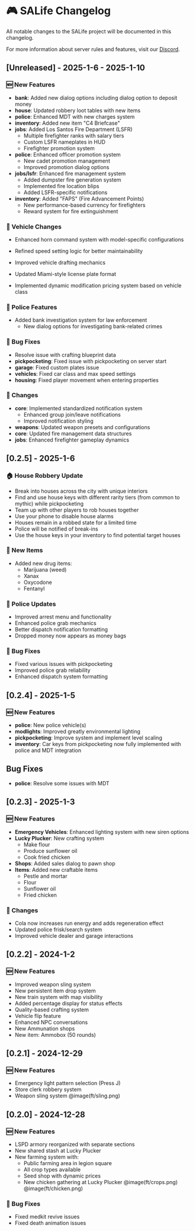 # 🎮 SALife Changelog

All notable changes to the SALife project will be documented in this changelog.

For more information about server rules and features, visit our [Discord](https://discord.gg/salife).

## [Unreleased] - 2025-1-6 - 2025-1-10

### 🆕 New Features

- **bank**: Added new dialog options including dialog option to deposit money
- **house**: Updated robbery loot tables with new items
- **police**: Enhanced MDT with new charges system
- **inventory**: Added new item "C4 Briefcase"
- **jobs**: Added Los Santos Fire Department (LSFR)
  - Multiple firefighter ranks with salary tiers
  - Custom LSFR nameplates in HUD
  - Firefighter promotion system
- **police**: Enhanced officer promotion system
  - New cadet promotion management
  - Improved promotion dialog options
- **jobs/lsfr**: Enhanced fire management system
  - Added dumpster fire generation system
  - Implemented fire location blips
  - Added LSFR-specific notifications
- **inventory**: Added "FAPS" (Fire Advancement Points)
  - New performance-based currency for firefighters
  - Reward system for fire extinguishment

### 🚗 Vehicle Changes

- Enhanced horn command system with model-specific configurations
- Refined speed setting logic for better maintainability

- Improved vehicle drafting mechanics
- Updated Miami-style license plate format
- Implemented dynamic modification pricing system based on vehicle class

### 👮 Police Features

- Added bank investigation system for law enforcement
  - New dialog options for investigating bank-related crimes

### 🔧 Bug Fixes

- Resolve issue with crafting blueprint data
- **pickpocketing**: Fixed issue with pickpocketing on server start
- **garage**: Fixed custom plates issue
- **vehicles**: Fixed car class and max speed settings
- **housing**: Fixed player movement when entering properties

### 🔄 Changes

- **core**: Implemented standardized notification system
  - Enhanced group join/leave notifications
  - Improved notification styling
- **weapons**: Updated weapon presets and configurations
- **core**: Updated fire management data structures
- **jobs**: Enhanced firefighter gameplay dynamics

## [0.2.5] - 2025-1-6

### 🏠 House Robbery Update

- Break into houses across the city with unique interiors
- Find and use house keys with different rarity tiers (from common to mythic) while pickpocketing
- Team up with other players to rob houses together
- Use your phone to disable house alarms
- Houses remain in a robbed state for a limited time
- Police will be notified of break-ins
- Use the house keys in your inventory to find potential target houses

### 💊 New Items

- Added new drug items:
  - Marijuana (weed)
  - Xanax
  - Oxycodone
  - Fentanyl

### 👮 Police Updates

- Improved arrest menu and functionality
- Enhanced police grab mechanics
- Better dispatch notification formatting
- Dropped money now appears as money bags

### 🔧 Bug Fixes

- Fixed various issues with pickpocketing
- Improved police grab reliability
- Enhanced dispatch system formatting

## [0.2.4] - 2025-1-5

### 🆕 New Features

- **police**: New police vehicle(s)
- **modlights**: Improved greatly environmental lighting
- **pickpocketing**: Improve system and implement level scaling
- **inventory**: Car keys from pickpocketing now fully implemented with police and MDT integration

## Bug Fixes

- **police**: Resolve some issues with MDT

## [0.2.3] - 2025-1-3

### 🆕 New Features

- **Emergency Vehicles**: Enhanced lighting system with new siren options
- **Lucky Plucker**: New crafting system
  - Make flour
  - Produce sunflower oil
  - Cook fried chicken
- **Shops**: Added sales dialog to pawn shop
- **Items**: Added new craftable items
  - Pestle and mortar
  - Flour
  - Sunflower oil
  - Fried chicken

### 🔄 Changes

- Cola now increases run energy and adds regeneration effect
- Updated police frisk/search system
- Improved vehicle dealer and garage interactions

## [0.2.2] - 2024-1-2

### 🆕 New Features

- Improved weapon sling system
- New persistent item drop system
- New train system with map visibility
- Added percentage display for status effects
- Quality-based crafting system
- Vehicle flip feature
- Enhanced NPC conversations
- New Ammunation shops
- New item: Ammobox (50 rounds)

## [0.2.1] - 2024-12-29

### 🆕 New Features

- Emergency light pattern selection (Press J)
- Store clerk robbery system
- Weapon sling system
@image(ft/sling.png)

## [0.2.0] - 2024-12-28

### 🆕 New Features

- LSPD armory reorganized with separate sections
- New shared stash at Lucky Plucker
- New farming system with:
  - Public farming area in legion square
  - All crop types available
  - Seed shop with dynamic prices
  - New chicken gathering at Lucky Plucker
@image(ft/crops.png)
@image(ft/chicken.png)

### 🔧 Bug Fixes

- Fixed medkit revive issues
- Fixed death animation issues
